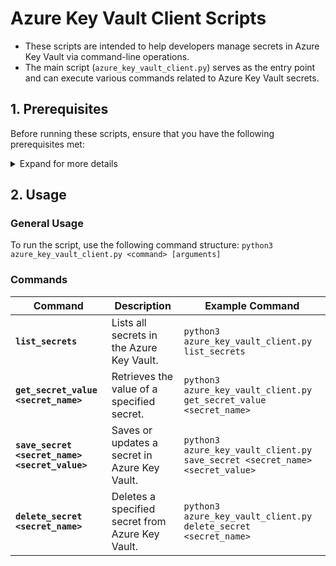 # Azure Key Vault Client Scripts

* These scripts are intended to help developers manage secrets in Azure Key Vault via command-line operations.
* The main script (`azure_key_vault_client.py`) serves as the entry point and can execute various commands related to Azure Key Vault secrets.

## 1. Prerequisites

Before running these scripts, ensure that you have the following prerequisites met:

<details>

<summary>Expand for more details</summary>

1. **Azure CLI**: Install the [Azure CLI](https://docs.microsoft.com/en-us/cli/azure/install-azure-cli) and authenticate using the command `az login`.
2. **Environment Variables**:

    Create a `.env` file in the root directory containing the environment variable `AZURE_VAULT_URL` with your Azure Key Vault URL.

3. **Dependencies**: Install the required Python packages by running: `pip install -r requirements.txt`

   Your `requirements.txt` should include:

   <details>

    <summary>Expand for more details</summary>
   - `azure-identity`
   - `azure-keyvault-secrets`
   - `python-dotenv`

   These packages are required to interact with Azure Key Vault and manage environment variables.
    </details><br/>

4. **Authentication**: Before running the script, authenticate with Azure using:

   ```bash
   az login
   ```

</details>

## 2. Usage

### General Usage

To run the script, use the following command structure: `python3 azure_key_vault_client.py <command> [arguments]`

### Commands

| Command                              | Description                                                | Example Command                                                       |
|--------------------------------------|------------------------------------------------------------|------------------------------------------------------------------------|
| **`list_secrets`**                   | Lists all secrets in the Azure Key Vault.                  | `python3 azure_key_vault_client.py list_secrets`                       |
| **`get_secret_value <secret_name>`** | Retrieves the value of a specified secret.                 | `python3 azure_key_vault_client.py get_secret_value <secret_name>`     |
| **`save_secret <secret_name> <secret_value>`** | Saves or updates a secret in Azure Key Vault.        | `python3 azure_key_vault_client.py save_secret <secret_name> <secret_value>` |
| **`delete_secret <secret_name>`**    | Deletes a specified secret from Azure Key Vault.           | `python3 azure_key_vault_client.py delete_secret <secret_name>`        |
